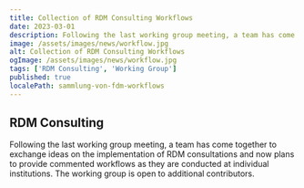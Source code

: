 ```yaml
---
title: Collection of RDM Consulting Workflows  
date: 2023-03-01  
description: Following the last working group meeting, a team has come together to exchange ideas on the implementation of RDM consultations and now plans to provide commented workflows as they are conducted at individual institutions.  
image: /assets/images/news/workflow.jpg  
alt: Collection of RDM Consulting Workflows  
ogImage: /assets/images/news/workflow.jpg  
tags: ['RDM Consulting', 'Working Group']  
published: true
localePath: sammlung-von-fdm-workflows
---
```


## RDM Consulting  

Following the last working group meeting, a team has come together to exchange ideas on the implementation of RDM consultations and now plans to provide commented workflows as they are conducted at individual institutions. The working group is open to additional contributors.
